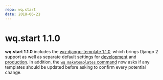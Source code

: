 ```yaml
---
repo: wq.start
date: 2018-06-21
---
```


# wq.start 1.1.0

**wq.start 1.1.0** includes the [wq-django-template 1.1.0](./wq-django-template-1.1.0.md), which brings Django 2 support as well as separate default settings for [development](https://wq.io/docs/setup-local) and [production](https://wq.io/docs/setup-ubuntu).  In addition, the [`wq maketemplates` command](https://wq.io/docs/wq-maketemplates) now asks if any templates should be updated before asking to confirm every potential change.